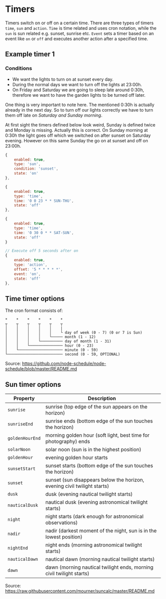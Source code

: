 # Timers

Timers switch on or off on a certain time. There are three types of timers `time`, `sun` and `action`. `Time` is time related and uses cron notation, while the `sun` is sun related e.g. sunset, sunrise etc. `Event` sets a timer based on an event like `on` or `off` and executes another action after a specified time.

## Example timer 1

### Conditions
- We want the lights to turn on at sunset every day.
- During the normal days we want to turn off the lights at 23:00h. 
- On Friday and Saturday we are going to sleep late around 0:30h, therefore we want to have the garden lights to be turned off later. 

One thing is very important to note here. The mentioned 0:30h is actually already in the next day. So to turn off our lights correctly we have to turn them off late on *Saturday and Sunday morning*.

At first sight the timers defined below look weird, Sunday is defined twice and Monday is missing. Actually this is correct. On Sunday morning at 0:30h the light goes off which we switched on after sunset on Saturday evening. However on this same Sunday the go on at sunset and off on 23:00h.

```js
{
    enabled: true,
    type: 'sun',
    condition: 'sunset',
    state: 'on'
},

{
    enabled: true,
    type: 'time',
    time: '0 0 23 * * SUN-THU',
    state: 'off'
},

{
    enabled: true,
    type: 'time',
    time: '0 30 0 * * SAT-SUN',
    state: 'off'
}

// Execute off 5 seconds after on
{
    enabled: true,
    type: 'action',
    offset: '5 * * * * *',
    event: 'on',
    state: 'off'
},
```

## Time timer options

The cron format consists of:
```
*    *    *    *    *    *
┬    ┬    ┬    ┬    ┬    ┬
│    │    │    │    │    |
│    │    │    │    │    └ day of week (0 - 7) (0 or 7 is Sun)
│    │    │    │    └───── month (1 - 12)
│    │    │    └────────── day of month (1 - 31)
│    │    └─────────────── hour (0 - 23)
│    └──────────────────── minute (0 - 59)
└───────────────────────── second (0 - 59, OPTIONAL)
```

Source: https://github.com/node-schedule/node-schedule/blob/master/README.md

## Sun timer options

| Property        | Description                                                              |
| --------------- | ------------------------------------------------------------------------ |
| `sunrise`       | sunrise (top edge of the sun appears on the horizon)                     |
| `sunriseEnd`    | sunrise ends (bottom edge of the sun touches the horizon)                |
| `goldenHourEnd` | morning golden hour (soft light, best time for photography) ends         |
| `solarNoon`     | solar noon (sun is in the highest position)                              |
| `goldenHour`    | evening golden hour starts                                               |
| `sunsetStart`   | sunset starts (bottom edge of the sun touches the horizon)               |
| `sunset`        | sunset (sun disappears below the horizon, evening civil twilight starts) |
| `dusk`          | dusk (evening nautical twilight starts)                                  |
| `nauticalDusk`  | nautical dusk (evening astronomical twilight starts)                     |
| `night`         | night starts (dark enough for astronomical observations)                 |
| `nadir`         | nadir (darkest moment of the night, sun is in the lowest position)       |
| `nightEnd`      | night ends (morning astronomical twilight starts)                        |
| `nauticalDawn`  | nautical dawn (morning nautical twilight starts)                         |
| `dawn`          | dawn (morning nautical twilight ends, morning civil twilight starts)     |

Source: https://raw.githubusercontent.com/mourner/suncalc/master/README.md